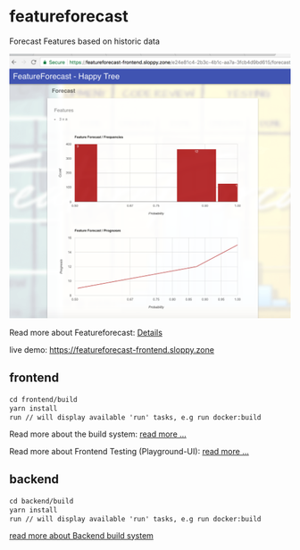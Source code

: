 # featureforecast
Forecast Features based on historic data

![box](documentation/images-featureforecast/03_forecast.png)

Read more about Featureforecast: [Details](documentation/featureforecast.md)

live demo: https://featureforecast-frontend.sloppy.zone

## frontend
```
cd frontend/build
yarn install
run // will display available 'run' tasks, e.g run docker:build
```

Read more about the build system: [read more ...](development/frontend/build/README.md)

Read more about Frontend Testing (Playground-UI): [read more ...](documentation/cosmos.md)

## backend
```
cd backend/build
yarn install
run // will display available 'run' tasks, e.g run docker:build
```

[read more about Backend build system](development/backend/build/README.md)
